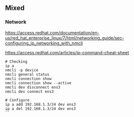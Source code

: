 ## Mixed

### Network
https://access.redhat.com/documentation/en-us/red_hat_enterprise_linux/7/html/networking_guide/sec-configuring_ip_networking_with_nmcli

https://access.redhat.com/articles/ip-command-cheat-sheet

```
# Checking
ip a
nmcli -p device
nmcli general status
nmcli connection show
nmcli connection show --active
nmcli dev disconnect ens3
nmcli dev connect ens3

# Configure
ip a add 192.168.1.3/24 dev ens3
ip a del 192.168.1.3/24 dev ens3
``

